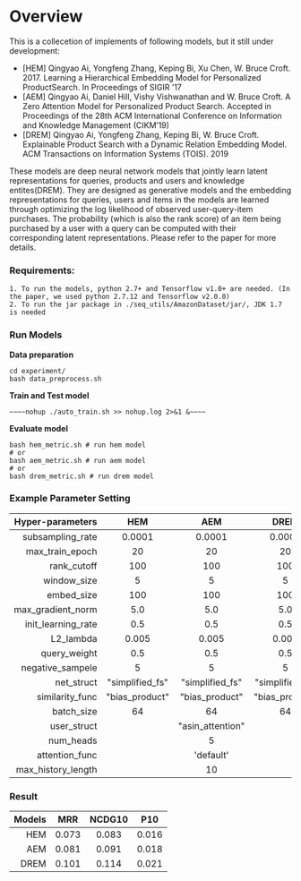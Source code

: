 # Overview
This is a collecetion of implements of following models, but it still under development:
* [HEM] Qingyao Ai, Yongfeng Zhang, Keping Bi, Xu Chen, W. Bruce Croft. 2017. Learning a Hierarchical Embedding Model for Personalized ProductSearch. In Proceedings of SIGIR ’17
* [AEM] Qingyao Ai, Daniel Hill, Vishy Vishwanathan and W. Bruce Croft. A Zero Attention Model for Personalized Product Search. Accepted in Proceedings of the 28th ACM International Conference on Information and Knowledge Management (CIKM’19) 
* [DREM] Qingyao Ai, Yongfeng Zhang, Keping Bi, W. Bruce Croft. Explainable Product Search with a Dynamic Relation Embedding Model. ACM Transactions on Information Systems (TOIS). 2019

These models are deep neural network models that jointly learn latent representations for queries, products and users and knowledge entites(DREM). 
They are designed as generative models and the embedding representations for queries, users and items in the models are learned through optimizing the log likelihood of observed user-query-item purchases. 
The probability (which is also the rank score) of an item being purchased by a user with a query can be computed with their corresponding latent representations. 
Please refer to the paper for more details.
### Requirements: ###
    1. To run the models, python 2.7+ and Tensorflow v1.0+ are needed. (In the paper, we used python 2.7.12 and Tensorflow v2.0.0)
    2. To run the jar package in ./seq_utils/AmazonDataset/jar/, JDK 1.7 is needed

### Run Models ###
**Data preparation**
```
cd experiment/
bash data_preprocess.sh
```
**Train and Test model**
``` 
~~~~nohup ./auto_train.sh >> nohup.log 2>&1 &~~~~
```
**Evaluate model**
``` 
bash hem_metric.sh # run hem model
# or
bash aem_metric.sh # run aem model
# or
bash drem_metric.sh # run drem model
```

### Example Parameter Setting
|Hyper-parameters |HEM |AEM|DREM|
|---:|:---:|:---:|:---:|
| subsampling_rate | 0.0001|0.0001|0.0001|
| max_train_epoch | 20|20|20|
| rank_cutoff| 100|100| 100|
| window_size |5|5|5|
| embed_size |100|100|100
| max_gradient_norm|5.0|5.0|5.0|
| init_learning_rate|0.5|0.5|0.5|
| L2_lambda|0.005|0.005|0.005|
| query_weight |0.5|0.5|0.5| 
| negative_sampele |5|5|5|
| net_struct|"simplified_fs"|"simplified_fs"|"simplified_fs"|
| similarity_func|"bias_product"|"bias_product"|"bias_product"|
|batch_size|64|64|64|
|user_struct||"asin_attention"||
|num_heads||5||
|attention_func||'default'||
|max_history_length||10||

### Result
|Models |MRR |NCDG10|P10|
|---:|:---:|:---:|:---:|
| HEM | 0.073|0.083|0.016| 
| AEM | 0.081|0.091|0.018|
| DREM| 0.101|0.114| 0.021|  
